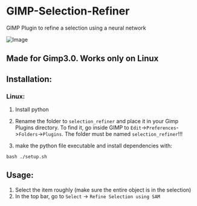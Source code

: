 # GIMP-Selection-Refiner
GIMP Plugin to refine a selection using a neural network

![Image](https://github.com/user-attachments/assets/2c0d9aa9-73bc-40bd-adda-a3a42c7a1b7c)



## Made for Gimp3.0. Works only on Linux

## Installation:

### Linux: 
1. Install python

2. Rename the folder to `selection_refiner` and place it in your Gimp Plugins directory.
  To find it, go inside GIMP to `Edit`->`Preferences`->`Folders`->`Plugins`. The folder must be named `selection_refiner`!!!


3. make the python file executable and install dependencies with: 

```
bash ./setup.sh
```

 

## Usage:
1. Select the item roughly (make sure the entire object is in the selection)
2. In the top bar, go to
    `Select` -> `Refine Selection using SAM`

